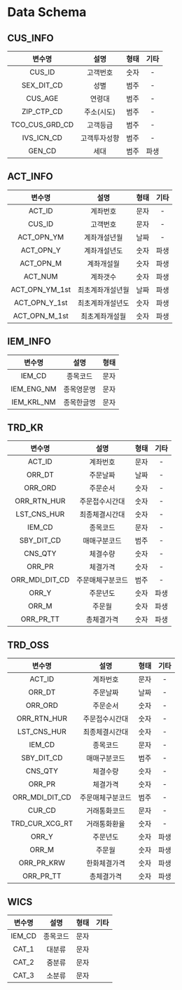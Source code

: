 # Data Schema

## CUS_INFO
|변수명|설명|형태|기타|
|:-:|:-:|:-:|:-:|
|CUS_ID|고객번호|숫자|-|
|SEX_DIT_CD|성별|범주|-|
|CUS_AGE|연령대|범주|-|
|ZIP_CTP_CD|주소(시도)|범주|-|
|TCO_CUS_GRD_CD|고객등급|범주|-|
|IVS_ICN_CD|고객투자성향|범주|-|
|GEN_CD|세대|범주|파생|

## ACT_INFO
|변수명|설명|형태|기타|
|:-:|:-:|:-:|:-:|
|ACT_ID|계좌번호|문자|-|
|CUS_ID|고객번호|문자|-|
|ACT_OPN_YM|계좌개설년월|날짜|-|
|ACT_OPN_Y|계좌개설년도|숫자|파생|
|ACT_OPN_M|계좌개설월|숫자|파생|
|ACT_NUM|계좌갯수|숫자|파생|
|ACT_OPN_YM_1st|최초계좌개설년월|날짜|파생|
|ACT_OPN_Y_1st|최초계좌개설년도|숫자|파생|
|ACT_OPN_M_1st|최초계좌개설월|숫자|파생|

## IEM_INFO
|변수명|설명|형태|
|:-:|:-:|:-:|
|IEM_CD|종목코드|문자|
|IEM_ENG_NM|종목영문명|문자|
|IEM_KRL_NM|종목한글명|문자|

## TRD_KR
|변수명|설명|형태|기타|
|:-:|:-:|:-:|:-:|
|ACT_ID|계좌번호|문자|-|
|ORR_DT|주문날짜|날짜|-|
|ORR_ORD|주문순서|숫자|-|
|ORR_RTN_HUR|주문접수시간대|숫자|-|
|LST_CNS_HUR|최종체결시간대|숫자|-|
|IEM_CD|종목코드|문자|-|
|SBY_DIT_CD|매매구분코드|범주|-|
|CNS_QTY|체결수량|숫자|-|
|ORR_PR|체결가격|숫자|-|
|ORR_MDI_DIT_CD|주문매체구분코드|범주|-|
|ORR_Y|주문년도|숫자|파생|
|ORR_M|주문월|숫자|파생|
|ORR_PR_TT|총체결가격|숫자|파생|

## TRD_OSS
|변수명|설명|형태|기타|
|:-:|:-:|:-:|:-:|
|ACT_ID|계좌번호|문자|-|
|ORR_DT|주문날짜|날짜|-|
|ORR_ORD|주문순서|숫자|-|
|ORR_RTN_HUR|주문접수시간대|숫자|-|
|LST_CNS_HUR|최종체결시간대|숫자|-|
|IEM_CD|종목코드|문자|-|
|SBY_DIT_CD|매매구분코드|범주|-|
|CNS_QTY|체결수량|숫자|-|
|ORR_PR|체결가격|숫자|-|
|ORR_MDI_DIT_CD|주문매체구분코드|범주|-|
|CUR_CD|거래통화코드|문자|-|
|TRD_CUR_XCG_RT|거래통화환율|숫자|-|
|ORR_Y|주문년도|숫자|파생|
|ORR_M|주문월|숫자|파생|
|ORR_PR_KRW|한화체결가격|숫자|파생|
|ORR_PR_TT|총체결가격|숫자|파생|

## WICS
|변수명|설명|형태|기타|
|:-:|:-:|:-:|:-:|
|IEM_CD|종목코드|문자|
|CAT_1|대분류|문자|
|CAT_2|중분류|문자|
|CAT_3|소분류|문자|
